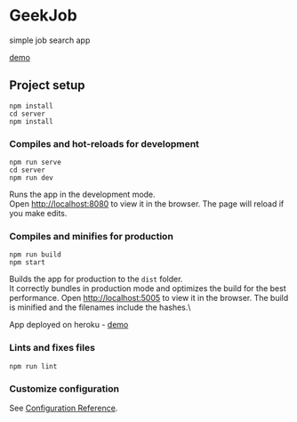 # GeekJob

simple job search app

[demo](https://jobgeek.herokuapp.com/)


## Project setup
```
npm install
cd server
npm install
```

### Compiles and hot-reloads for development
```
npm run serve
cd server
npm run dev
```
Runs the app in the development mode.\
Open [http://localhost:8080](http://localhost:8080) to view it in the browser.
The page will reload if you make edits.

### Compiles and minifies for production
```
npm run build
npm start
```
Builds the app for production to the `dist` folder.\
It correctly bundles in production mode and optimizes the build for the best performance.
Open [http://localhost:5005](http://localhost:5005) to view it in the browser.
The build is minified and the filenames include the hashes.\


App deployed on heroku - [demo](https://jobgeek.herokuapp.com/)


### Lints and fixes files
```
npm run lint
```

### Customize configuration
See [Configuration Reference](https://cli.vuejs.org/config/).
